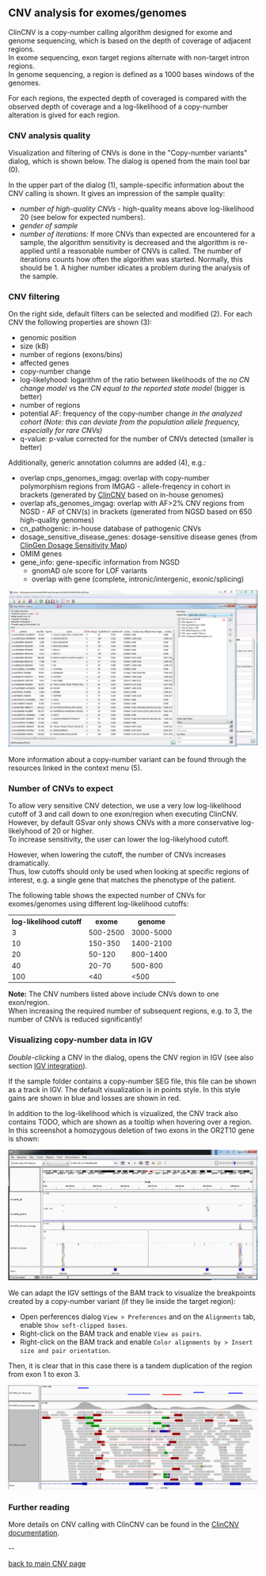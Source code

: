 ## CNV analysis for exomes/genomes 


ClinCNV is a copy-number calling algorithm designed for exome and genome sequencing, which is based on the depth of coverage of adjacent regions.  
In exome sequencing, exon target regions alternate with non-target intron regions.  
In genome sequencing, a region is defined as a 1000 bases windows of the genomes.

For each regions, the expected depth of coveraged is compared with the observed depth of coverage and a log-likelihood of a copy-number alteration is gived for each region. 

### CNV analysis quality

Visualization and filtering of CNVs is done in the "Copy-number variants" dialog, which is shown below.
The dialog is opened from the main tool bar (0). 

In the upper part of the dialog (1), sample-specific information about the CNV calling is shown. It gives an impression  of the sample quality:

* *number of high-quality CNVs* - high-quality means above log-likelihood 20 (see below for expected numbers).
* *gender of sample*
* *number of iterations:* If more CNVs than expected are encountered for a sample, the algorithm sensitivity is decreased and the algorithm is re-applied until a reasonable number of CNVs is called. The number of iterations counts how often the algorithm was started. Normally, this should be 1. A higher number idicates a problem during the analysis of the sample.

### CNV filtering

On the right side, default filters can be selected and modified (2).
For each CNV the following properties are shown (3):

* genomic position
* size (kB)
* number of regions (exons/bins)
* affected genes
* copy-number change
* log-likelyhood: logarithm of the ratio between likelihoods of the *no CN change model* vs the *CN equal to the reported state model* (bigger is better)
* number of regions
* potential AF: frequency of the copy-number change *in the analyzed cohort (Note: this can deviate from the population allele frequency, especially for rare CNVs)*
* q-value: p-value corrected for the number of CNVs detected (smaller is better)

Additionally, generic annotation columns are added (4), e.g.:

* overlap cnps_genomes_imgag: overlap with copy-number polymorphism regions from IMGAG - allele-freqency in cohort in brackets (generated by [ClinCNV](https://github.com/imgag/ClinCNV) based on in-house genomes)  
* overlap afs_genomes_imgag: overlap with AF>2% CNV regions from NGSD - AF of CNV(s) in brackets (generated from NGSD based on 650 high-quality genomes)
* cn_pathogenic: in-house database of pathogenic CNVs
* dosage_sensitive_disease_genes: dosage-sensitive disease genes (from [ClinGen Dosage Sensitivity Map](https://www.ncbi.nlm.nih.gov/projects/dbvar/clingen/))
* OMIM genes
* gene_info: gene-specific information from NGSD
	* gnomAD o/e score for LOF variants
	* overlap with gene (complete, intronic/intergenic, exonic/splicing)

![alt text](cnv_filtering_clincnv.png)

More information about a copy-number variant can be found through the resources linked in the context menu (5). 

### Number of CNVs to expect

To allow very sensitive CNV detection, we use a very low log-likelihood cutoff of 3 and call down to one exon/region when executing ClinCNV.  
However, by default GSvar only shows CNVs with a more conservative log-likelyhood of 20 or higher.  
To increase sensitivity, the user can lower the log-likelyhood cutoff.

However, when lowering the cutoff, the number of CNVs increases dramatically.  
Thus, low cutoffs should only be used when looking at specific regions of interest, e.g. a single gene that matches the phenotype of the patient.

The following table shows the expected number of CNVs for exomes/genomes using different log-likelihood cutoffs:

<table>
	<tr><th>log-likelihood cutoff</th><th>exome</th><th>genome</th></tr>
	<tr><td>3</td><td>500-2500</td><td>3000-5000</td></tr>
	<tr><td>10</td><td>150-350</td><td>1400-2100</td></tr>
	<tr><td>20</td><td>50-120</td><td>800-1400</td></tr>
	<tr><td>40</td><td>20-70</td><td>500-800</td></tr>
	<tr><td>100</td><td>&lt;40</td><td>&lt;500</td></tr>
</table>

**Note:** The CNV numbers listed above include CNVs down to one exon/region.  
When increasing the required number of subsequent regions, e.g. to 3, the number of CNVs is reduced significantly!

### Visualizing copy-number data in IGV

*Double-clicking* a CNV in the dialog, opens the CNV region in IGV (see also section [IGV integration](igv_integration.md)).

If the sample folder contains a copy-number SEG file, this file can be shown as a track in IGV. The default visualization is in points style. In this style gains are shown in blue and losses are shown in red.

In addition to the log-likelihood which is vizualized, the CNV track also contains TODO, which are shown as a tooltip when hovering over a region. In this screenshot a homozygous deletion of two exons in the OR2T10 gene is shown:


![alt text](cnv_visualization_clincnv.png)

We can adapt the IGV settings of the BAM track to visualize the breakpoints created by a copy-number variant (if they lie inside the target region):

* Open perferences dialog `View > Preferences` and on the `Alignments` tab, enable `Show soft-clipped bases`.
* Right-click on the BAM track and enable `View as pairs`.
* Right-click on the BAM track and enable `Color alignments by > Insert size and pair orientation`. 

Then, it is clear that in this case there is a tandem duplication of the region from exon 1 to exon 3.

![alt text](cnv_visualization2.png)

### Further reading

More details on CNV calling with ClinCNV can be found in the [ClinCNV documentation](https://github.com/imgag/ClinCNV/blob/master/doc/germline_CNV_analysis.md).

--

[back to main CNV page](cnv_analysis.md)
